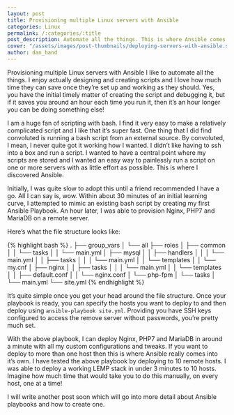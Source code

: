 ```yaml
---
layout: post
title: Provisioning multiple Linux servers with Ansible
categories: Linux
permalink: /:categories/:title
post_description: Automate all the things. This is where Ansible comes into play. Deploy to multiple hosts at once.
cover: "/assets/images/post-thumbnails/deploying-servers-with-ansible.svg"
author: dan_hand
---
```


Provisioning multiple Linux servers with Ansible
I like to automate all the things. I enjoy actually designing and creating scripts and I love how much time they can save once they’re set up and working as they should. Yes, you have the initial timely matter of creating the script and debugging it, but if it saves you around an hour each time you run it, then it’s an hour longer you can be doing something else!

I am a huge fan of scripting with bash. I find it very easy to make a relatively complicated script and I like that it’s super fast. One thing that I did find convoluted is running a bash script from an external source. By convoluted, I mean, I never quite got it working how I wanted. I didn’t like having to ssh into a box and run a script. I wanted to have a central point where my scripts are stored and I wanted an easy way to painlessly run a script on one or more servers with as little effort as possible. This is where I discovered Ansible.

Initially, I was quite slow to adopt this until a friend recommended I have a go. All I can say is, wow. Within about 30 minutes of an initial learning curve, I attempted to mimic an existing bash script by creating my first Ansible Playbook. An hour later, I was able to provision Nginx, PHP7 and MariaDB on a remote server.

Here’s what the file structure looks like:

{% highlight bash %}
.
├── group_vars
│   └── all
├── roles
│   ├── common
│   │   └── tasks
│   │   └── main.yml
│   ├── mysql
│   │   ├── handlers
│   │   │   └── main.yml
│   │   ├── tasks
│   │   │   └── main.yml
│   │   └── templates
│   │   └── my.cnf
│   ├── nginx
│   │   ├── tasks
│   │   │   └── main.yml
│   │   └── templates
│   │   ├── default.conf
│   │   └── nginx.conf
│   └── php-fpm
│   └── tasks
│   └── main.yml
└── site.yml
{% endhighlight %}

It’s quite simple once you get your head around the file structure. Once your playbook is ready, you can specify the hosts you want to deploy to and then deploy using `ansible-playbook site.yml`. Providing you have SSH keys configured to access the remove server without passwords, you’re pretty much set.

With the above playbook, I can deploy Nginx, PHP7 and MariaDB in around a minute with all my custom configurations and tweaks. If you want to deploy to more than one host then this is where Ansible really comes into it’s own. I have tested the above playbook by deploying to 10 remote hosts. I was able to deploy a working LEMP stack in under 3 minutes to 10 hosts. Imagine how much time that would take you to do this manually, on every host, one at a time!

I will write another post soon which will go into more detail about Ansible playbooks and how to create one.
